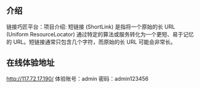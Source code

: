 ## 介绍
链接巧匠平台：项目介绍: 短链接 (ShortLink) 是指将一个原始的长 URL (Uniform ResourceLocator) 通过特定的算法或服务转化为一个更短、易于记忆的 URL。短链接通常只包含几个字符，而原始的长 URL 可能会非常长。
## 在线体验地址
http://117.72.17.190/
体验账号：admin  密码：admin123456


